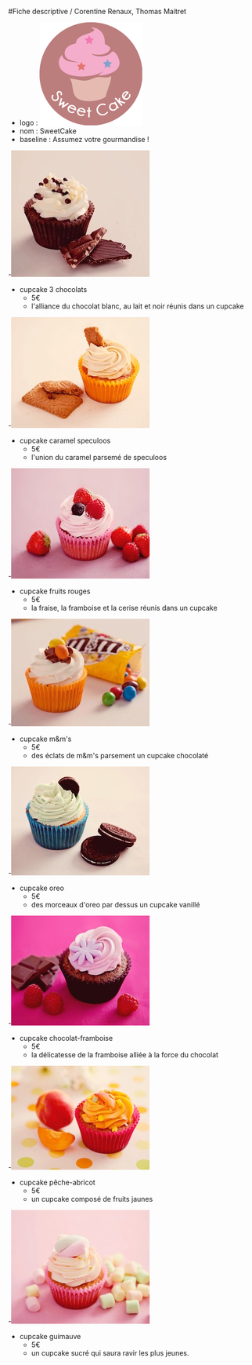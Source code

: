 #Fiche descriptive / Corentine Renaux, Thomas Maitret
- logo :
![logo cupcake](/Produits/logo-boutique.png)
- nom : SweetCake
- baseline : Assumez votre gourmandise !

 -![logo cupcake 3 chocolats](/Produits/cupcake-3-chocolats.jpg)
  - cupcake 3 chocolats
    - 5€
     - l'alliance du chocolat blanc, au lait et noir réunis dans un cupcake  
 
-![logo cupcake speculoos](/Produits/cupcake-caramel-speculoos.jpg)
 - cupcake caramel speculoos
   - 5€
    - l'union du caramel parsemé de speculoos
    
-![logo cupcake fruits rouges](/Produits/cupcake-fruits-rouges.jpg)
 - cupcake fruits rouges
   - 5€
    - la fraise, la framboise et la cerise réunis dans un cupcake
    
-![logo cupcake mms](/Produits/cupcake-mm-s.jpg)   
 - cupcake m&m's
   - 5€
    - des éclats de m&m's parsement un cupcake chocolaté
 
-![logo cupcake oreo](/Produits/cupcake-oreo.jpg)
 - cupcake oreo
   - 5€
    - des morceaux d'oreo par dessus un cupcake vanillé
 
-![logo cupcake chocolat-framboise](/Produits/cupcake-chocolat-framboise.jpg)
 - cupcake chocolat-framboise
   - 5€
    - la délicatesse de la framboise alliée à la force du chocolat

-![logo cupcake peche-abricot](/Produits/cupcake-peche-abricot.jpg)
 - cupcake pêche-abricot 
   - 5€
    - un cupcake composé de fruits jaunes

-![logo cupcake guimauve](/Produits/cupcake-guimauve.jpg)
 - cupcake guimauve
   - 5€
    - un cupcake sucré qui saura ravir les plus jeunes. 
   
   

